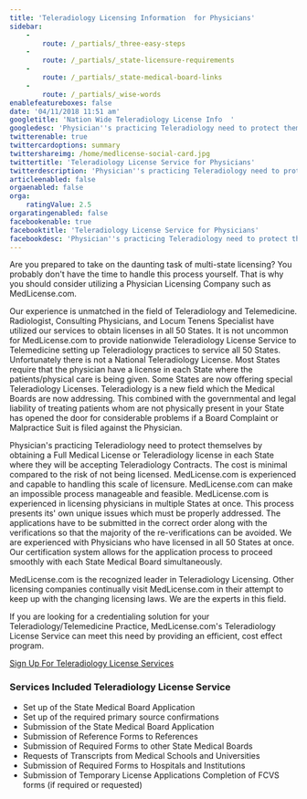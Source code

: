 ```yaml
---
title: 'Teleradiology Licensing Information  for Physicians'
sidebar:
    -
        route: /_partials/_three-easy-steps
    -
        route: /_partials/_state-licensure-requirements
    -
        route: /_partials/_state-medical-board-links
    -
        route: /_partials/_wise-words
enablefeatureboxes: false
date: '04/11/2018 11:51 am'
googletitle: 'Nation Wide Teleradiology License Info  '
googledesc: 'Physician''s practicing Teleradiology need to protect themselves by obtaining a Full Medical License or Teleradiology license in each State where they will be accepting Teleradiology Contracts. The cost is minimal compared to the risk of not being licensed.'
twitterenable: true
twittercardoptions: summary
twittershareimg: /home/medlicense-social-card.jpg
twittertitle: 'Teleradiology License Service for Physicians'
twitterdescription: 'Physician''s practicing Teleradiology need to protect themselves by obtaining a Full Medical License or Teleradiology license in each State where they will be accepting Teleradiology Contracts. The cost is minimal compared to the risk of not being licensed.'
articleenabled: false
orgaenabled: false
orga:
    ratingValue: 2.5
orgaratingenabled: false
facebookenable: true
facebooktitle: 'Teleradiology License Service for Physicians'
facebookdesc: 'Physician''s practicing Teleradiology need to protect themselves by obtaining a Full Medical License or Teleradiology license in each State where they will be accepting Teleradiology Contracts. The cost is minimal compared to the risk of not being licensed.'
---
```


<p>Are you prepared to take on the daunting task of multi-state licensing? You probably don't have the time to handle this process yourself. That is why you should consider utilizing a Physician Licensing Company such as MedLicense.com.</p>
<p>Our experience is unmatched in the field of Teleradiology and Telemedicine. Radiologist, Consulting Physicians, and Locum Tenens Specialist have utilized our services to obtain licenses in all 50 States. It is not uncommon for MedLicense.com to provide nationwide Teleradiology License Service to Telemedicine setting up Teleradiology practices to service all 50 States. Unfortunately there is not a National Teleradiology License. Most States require that the physician have a license in each State where the patients/physical care is being given. Some States are now offering special Teleradiology Licenses. Teleradiology is a new field which the Medical Boards are now addressing. This combined with the governmental and legal liability of treating patients whom are not physically present in your State has opened the door for considerable problems if a Board Complaint or Malpractice Suit is filed against the Physician.</p>
<p>Physician's practicing Teleradiology need to protect themselves by obtaining a Full Medical License or Teleradiology license in each State where they will be accepting Teleradiology Contracts. The cost is minimal compared to the risk of not being licensed. MedLicense.com is experienced and capable to handling this scale of licensure. MedLicense.com can make an impossible process manageable and feasible. MedLicense.com is experienced in licensing physicians in multiple States at once. This process presents its' own unique issues which must be properly addressed. The applications have to be submitted in the correct order along with the verifications so that the majority of the re-verifications can be avoided. We are experienced with Physicians who have licensed in all 50 States at once. Our certification system allows for the application process to proceed smoothly with each State Medical Board simultaneously.</p>
<p>MedLicense.com is the recognized leader in Teleradiology Licensing. Other licensing companies continually visit MedLicense.com in their attempt to keep up with the changing licensing laws. We are the experts in this field.</p>
<p>If you are looking for a credentialing solution for your Teleradiology/Telemedicine Practice, MedLicense.com's Teleradiology License Service can meet this need by providing an efficient, cost effect program.</p>
<p><a class="btn btn-secondary" href="../../../../pricing">Sign Up For Teleradiology License Services</a></p>
<h3 id="mcetoc_1cdn9v4fg4">Services Included Teleradiology License Service</h3>
<ul>
<li>Set up of the State Medical Board Application</li>
<li>Set up of the required primary source confirmations</li>
<li>Submission of the State Medical Board Application</li>
<li>Submission of Reference Forms to References</li>
<li>Submission of Required Forms to other State Medical Boards</li>
<li>Requests of Transcripts from Medical Schools and Universities</li>
<li>Submission of Required Forms to Hospitals and Institutions</li>
<li>Submission of Temporary License Applications Completion of FCVS forms (if required or requested)</li>
</ul>